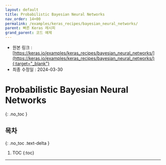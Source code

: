 ```yaml
---
layout: default
title: Probabilistic Bayesian Neural Networks
nav_order: 14+00
permalink: /examples/keras_recipes/bayesian_neural_networks/
parent: 빠른 Keras 레시피
grand_parent: 코드 예제
---
```


* 원본 링크 : [https://keras.io/examples/keras_recipes/bayesian_neural_networks/](https://keras.io/examples/keras_recipes/bayesian_neural_networks/){:target="_blank"}
* 최종 수정일 : 2024-03-30

# Probabilistic Bayesian Neural Networks
{: .no_toc }

## 목차
{: .no_toc .text-delta }

1. TOC
{:toc}

---
